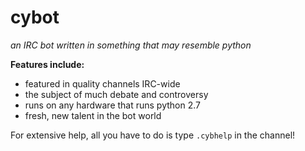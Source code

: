 cybot
=====

*an IRC bot written in something that may resemble python*


__Features include:__
* featured in quality channels IRC-wide
* the subject of much debate and controversy
* runs on any hardware that runs python 2.7
* fresh, new talent in the bot world

For extensive help, all you have to do is type
`.cybhelp`
in the channel!
